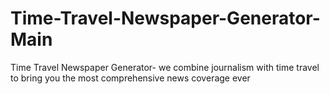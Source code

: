 # Time-Travel-Newspaper-Generator-Main
Time Travel Newspaper Generator- we combine journalism with time travel to bring you the most comprehensive news coverage ever
